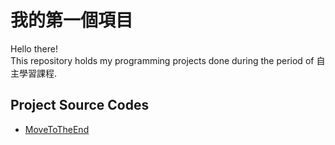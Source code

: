 # 我的第一個項目
Hello there!\
This repository holds my programming projects done during the period of 自主學習課程.

## Project Source Codes
* [MoveToTheEnd](https://github.com/Laura-Chiu/MyFirstProject/blob/main/SC001_workshop/SC001_lecture01/MoveToTheEnd.py)
